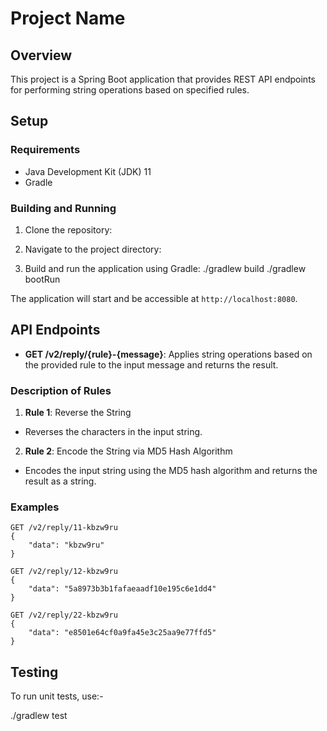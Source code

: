 # Project Name

## Overview

This project is a Spring Boot application that provides REST API endpoints for performing string operations based on specified rules.

## Setup

### Requirements

- Java Development Kit (JDK) 11
- Gradle

### Building and Running

1. Clone the repository:

2. Navigate to the project directory:

3. Build and run the application using Gradle:
   ./gradlew build
   ./gradlew bootRun


The application will start and be accessible at `http://localhost:8080`.

## API Endpoints

- **GET /v2/reply/{rule}-{message}**: Applies string operations based on the provided rule to the input message and returns the result.

### Description of Rules

1. **Rule 1**: Reverse the String
- Reverses the characters in the input string.

2. **Rule 2**: Encode the String via MD5 Hash Algorithm
- Encodes the input string using the MD5 hash algorithm and returns the result as a string.

### Examples

```
GET /v2/reply/11-kbzw9ru
{
    "data": "kbzw9ru"
}
```

```
GET /v2/reply/12-kbzw9ru
{
    "data": "5a8973b3b1fafaeaadf10e195c6e1dd4"
}
```
```
GET /v2/reply/22-kbzw9ru
{
    "data": "e8501e64cf0a9fa45e3c25aa9e77ffd5"
}
```

## Testing

To run unit tests, use:-

./gradlew test


